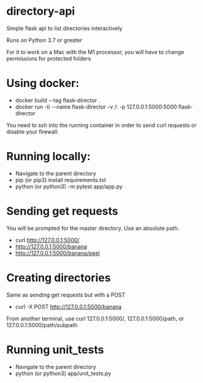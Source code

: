 # directory-api
Simple flask api to list directories interactively

Runs on Python 3.7 or greater

For it to work on a Mac with the M1 processor, you will have to change permissions for protected folders

# Using docker:
  - docker build --tag flask-director .
  - docker run -ti --name flask-director -v /:<path to app.py>  -p 127.0.0.1:5000:5000 flask-director

You need to ssh into the running container in order to send curl requests or disable your firewall.

# Running locally:
  - Navigate to the parent directory
  - pip (or pip3) install requirements.txt
  - python (or python3) -m pytest app/app.py
  
 # Sending get requests
 You will be prompted for the master directory.  Use an absolute path.
  - curl http://127.0.0.1:5000/
  - http://127.0.0.1:5000/banana
  - http://127.0.0.1:5000/banana/peel
 
 # Creating directories
 Same as sending get requests but with a POST
 - curl -X POST http://127.0.0.1:5000/banana
 
 From another terminal, use curl 127.0.0.1:5000/, 127.0.0.1:5000/path, or 127.0.0.1:5000/path/subpath
 
 # Running unit_tests
  - Navigate to the parent directory
  - python (or python3) app/unit_tests.py

